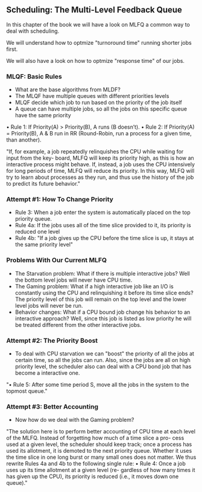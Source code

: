 ## Scheduling: The Multi-Level Feedback Queue

In this chapter of the book we will have a look on MLFQ 
a common way to deal with scheduling.

We will understand how to optmize "turnoround time" running
shorter jobs first.

We will also have a look on how to optmize "response time"
of our jobs.

### MLQF: Basic Rules

- What are the base algorithms from MLDF?
- The MLQF have multiple queues with different priorities levels
- MLQF decide which job to run based on the priority of the job itself
- A queue can have multiple jobs, so all the jobs on this specific queue
have the same priority

• Rule 1: If Priority(A) > Priority(B), A runs (B doesn’t).
• Rule 2: If Priority(A) = Priority(B), A & B run in RR (Round-Robin, run a process for a given time, than another).

"If, for example, a job
repeatedly relinquishes the CPU while waiting for input from the key-
board, MLFQ will keep its priority high, as this is how an interactive
process might behave. If, instead, a job uses the CPU intensively for long
periods of time, MLFQ will reduce its priority. In this way, MLFQ will try
to learn about processes as they run, and thus use the history of the job to
predict its future behavior."


### Attempt #1: How To Change Priority

- Rule 3: When a job enter the system is automatically placed on the top priority queue.
- Rule 4a: If the jobs uses all of the time slice provided to it, its priority 
is reduced one level
- Rule 4b: "If a job gives up the CPU before the time slice is up, it stays
at the same priority level"

### Problems With Our Current MLFQ

- The Starvation problem: What if there is multiple interactive jobs? Well the bottom level jobs will never
have CPU time.
- The Gaming problem: What if a high interactive job like an I/O is constantly using
the CPU and relinquishing it before its time slice ends? The priority level of this job will remain on the top level
and the lower level jobs will never be run.
- Behavior changes: What if a CPU bound job change his behavior to an interactive approach? Well, since
this job is listed as low priority he will be treated different from the other interactive jobs.

### Attempt #2: The Priority Boost

- To deal with CPU starvation we can "boost" the priority of all
the jobs at certain time, so all the jobs can run. Also, since
the jobs are all on high priority level, the scheduler also can
deal with a CPU bond job that has become a interactive one.

"• Rule 5: After some time period S, move all the jobs in the system
to the topmost queue."

### Attempt #3: Better Accounting

- Now how do we deal with the Gaming problem?

"The solution here is to perform better accounting of CPU time at each
level of the MLFQ. Instead of forgetting how much of a time slice a pro-
cess used at a given level, the scheduler should keep track; once a process
has used its allotment, it is demoted to the next priority queue. Whether
it uses the time slice in one long burst or many small ones does not matter.
We thus rewrite Rules 4a and 4b to the following single rule:
• Rule 4: Once a job uses up its time allotment at a given level (re-
gardless of how many times it has given up the CPU), its priority is
reduced (i.e., it moves down one queue)."
